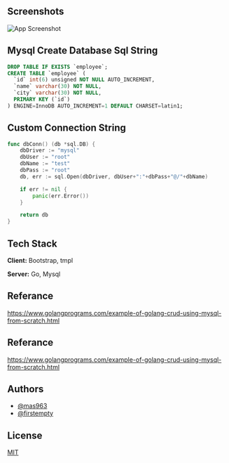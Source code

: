 ## Screenshots

![App Screenshot](https://i.hizliresim.com/jqunbz5.jpg)


## Mysql Create Database Sql String

```sql
DROP TABLE IF EXISTS `employee`;
CREATE TABLE `employee` (
  `id` int(6) unsigned NOT NULL AUTO_INCREMENT,
  `name` varchar(30) NOT NULL,
  `city` varchar(30) NOT NULL,
  PRIMARY KEY (`id`)
) ENGINE=InnoDB AUTO_INCREMENT=1 DEFAULT CHARSET=latin1;
```
## Custom Connection String 

```go
func dbConn() (db *sql.DB) {
	dbDriver := "mysql"
	dbUser := "root"
	dbName := "test"
	dbPass := "root"
	db, err := sql.Open(dbDriver, dbUser+":"+dbPass+"@/"+dbName)

	if err != nil {
		panic(err.Error())
	}

	return db
}
```

## Tech Stack

**Client:** Bootstrap, tmpl

**Server:** Go, Mysql

## Referance

https://www.golangprograms.com/example-of-golang-crud-using-mysql-from-scratch.html


## Referance

https://www.golangprograms.com/example-of-golang-crud-using-mysql-from-scratch.html

## Authors

- [@mas963](https://www.github.com/mas963)
- [@firstempty](https://github.com/firstempty)


## License

[MIT](https://choosealicense.com/licenses/mit/)

